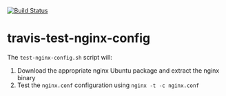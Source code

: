[![Build Status](https://travis-ci.org/nlindblad/travis-test-nginx-config.svg?branch=master)](https://travis-ci.org/nlindblad/travis-test-nginx-config)
# travis-test-nginx-config

The `test-nginx-config.sh` script will:

1. Download the appropriate nginx Ubuntu package and extract the nginx binary
2. Test the `nginx.conf` configuration using `nginx -t -c nginx.conf`
